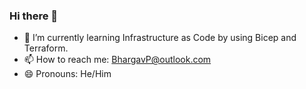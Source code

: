 ### Hi there 👋

- 🌱 I’m currently learning Infrastructure as Code by using Bicep and Terraform.
- 📫 How to reach me: BhargavP@outlook.com
- 😄 Pronouns: He/Him






<!--
**patbhargav/patbhargav** is a ✨ _special_ ✨ repository because its `README.md` (this file) appears on your GitHub profile.

Here are some ideas to get you started:

- 🔭 I’m currently working on ...
- 🌱 I’m currently learning ...
- 👯 I’m looking to collaborate on ...
- 🤔 I’m looking for help with ...
- 💬 Ask me about ...
- 📫 How to reach me: ...
- 😄 Pronouns: ...
- ⚡ Fun fact: ...
-->

